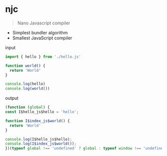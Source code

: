# njc
> Nano Javascript compiler

- Simplest bundler algorithm
- Smallest JavaScript compiler

input 

```js
import { hello } from './hello.js'

function world() {
  return 'World'
}

console.log(hello)
console.log(world())
```

output

```js
(function (global) {
const I$hello_js$hello = 'hello';

function I$index_js$world() {
  return 'World'
}

console.log(I$hello_js$hello);
console.log(I$index_js$world());
})(typeof global !== 'undefined' ? global : typeof window !== 'undefined' ? window : this);
```
